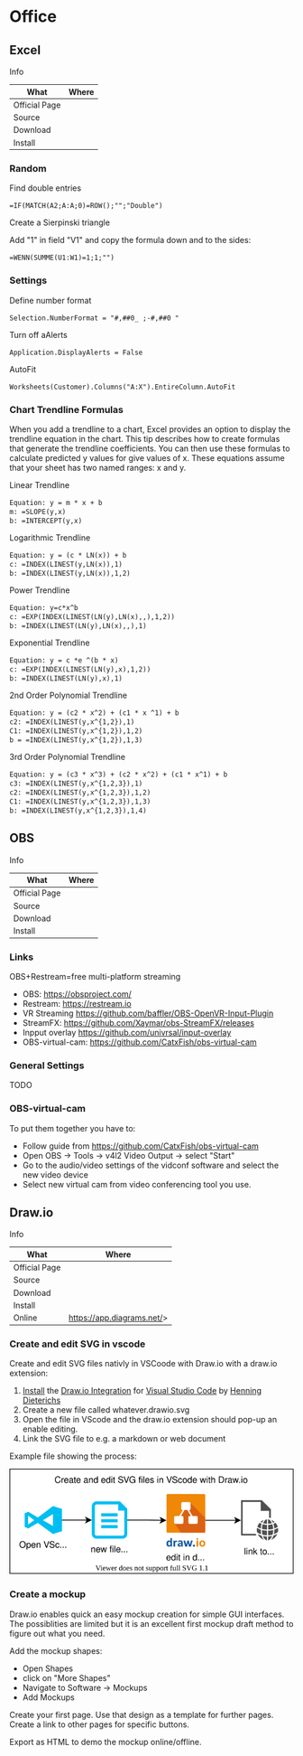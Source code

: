 # Office

## Excel

Info

|What|Where|
|-|-|
|Official Page||
|Source||
|Download||
|Install||

### Random

Find double entries

``` xlsx
=IF(MATCH(A2;A:A;0)=ROW();"";"Double")
```

Create a Sierpinski triangle

Add "1" in field "V1" and copy the formula down and to the sides:

``` xlsx
=WENN(SUMME(U1:W1)=1;1;"")
```

### Settings

Define number format

``` xlsx
Selection.NumberFormat = "#,##0_ ;-#,##0 "
```

Turn off aAlerts

``` xlsx
Application.DisplayAlerts = False
```

AutoFit

``` xlsx
Worksheets(Customer).Columns("A:X").EntireColumn.AutoFit
```

### Chart Trendline Formulas

When you add a trendline to a chart, Excel provides an option to display the trendline equation in the chart. This tip describes how to create formulas that generate the trendline coefficients. You can then use these formulas to calculate predicted y values for give values of x. These equations assume that your sheet has two named ranges: x and y.

Linear Trendline

``` xlsx
Equation: y = m * x + b
m: =SLOPE(y,x)
b: =INTERCEPT(y,x)
```

Logarithmic Trendline

``` xlsx
Equation: y = (c * LN(x)) + b
c: =INDEX(LINEST(y,LN(x)),1)
b: =INDEX(LINEST(y,LN(x)),1,2)
```

Power Trendline

``` xlsx
Equation: y=c*x^b
c: =EXP(INDEX(LINEST(LN(y),LN(x),,),1,2))
b: =INDEX(LINEST(LN(y),LN(x),,),1)
```

Exponential Trendline

``` xlsx
Equation: y = c *e ^(b * x)
c: =EXP(INDEX(LINEST(LN(y),x),1,2))
b: =INDEX(LINEST(LN(y),x),1)
```

2nd Order Polynomial Trendline

``` xlsx
Equation: y = (c2 * x^2) + (c1 * x ^1) + b
c2: =INDEX(LINEST(y,x^{1,2}),1)
C1: =INDEX(LINEST(y,x^{1,2}),1,2)
b = =INDEX(LINEST(y,x^{1,2}),1,3)
```

3rd Order Polynomial Trendline

``` xlsx
Equation: y = (c3 * x^3) + (c2 * x^2) + (c1 * x^1) + b
c3: =INDEX(LINEST(y,x^{1,2,3}),1)
c2: =INDEX(LINEST(y,x^{1,2,3}),1,2)
C1: =INDEX(LINEST(y,x^{1,2,3}),1,3)
b: =INDEX(LINEST(y,x^{1,2,3}),1,4)
```

## OBS

Info

|What|Where|
|-|-|
|Official Page||
|Source||
|Download||
|Install||

### Links

OBS+Restream=free multi-platform streaming

- OBS: <https://obsproject.com/>
- Restream: <https://restream.io>
- VR Streaming <https://github.com/baffler/OBS-OpenVR-Input-Plugin>
- StreamFX: <https://github.com/Xaymar/obs-StreamFX/releases>
- Inpput overlay <https://github.com/univrsal/input-overlay>
- OBS-virtual-cam: <https://github.com/CatxFish/obs-virtual-cam>

### General Settings

TODO

### OBS-virtual-cam

To put them together you have to:

- Follow guide from <https://github.com/CatxFish/obs-virtual-cam>
- Open OBS -> Tools -> v4l2 Video Output -> select "Start"
- Go to the audio/video settings of the vidconf software and select the new video device
- Select new virtual cam from video conferencing tool you use.

## Draw.io

Info

| What          | Where                        |
|---------------|------------------------------|
| Official Page |                              |
| Source        |                              |
| Download      |                              |
| Install       |                              |
| Online        | <https://app.diagrams.net/>> |

### Create and edit SVG in vscode

Create and edit SVG files nativly in VSCoode with Draw.io with a draw.io extension:

1. [Install](vscode:extension/hediet.vscode-drawio) the [Draw.io Integration](https://marketplace.visualstudio.com/items?itemName=hediet.vscode-drawio) for [Visual Studio Code](https://code.visualstudio.com/) by [Henning Dieterichs](https://marketplace.visualstudio.com/publishers/hediet)
2. Create a new file called whatever.drawio.svg
3. Open the file in VScode and the draw.io extension should pop-up an enable editing.
4. Link the SVG file to e.g. a markdown or web document

Example file showing the process:

![vscode_drawio](_example.drawio.svg)

### Create a mockup

Draw.io enables quick an easy mockup creation for simple GUI interfaces.
The possiblities are limited but it is an excellent first mockup draft method to figure out what you need.

Add the mockup shapes:

- Open Shapes
- click on "More Shapes"
- Navigate to Software -> Mockups
- Add Mockups

Create your first page. Use that design as a template for further pages.
Create a link to other pages for specific buttons.

Export as HTML to demo the mockup online/offline.
